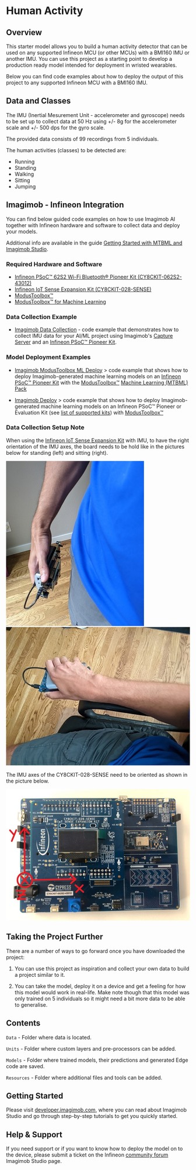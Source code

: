 ﻿# Human Activity

## Overview

This starter model allows you to build a human activity detector that can be used on any supported Infineon MCU (or other MCUs) with a BMI160 IMU or another IMU. You can use this project as a starting point to develop a production ready model intended for deployment in wristed wearables. 

Below you can find code examples about how to deploy the output of this project to any supported Infineon MCU with a BMI160 IMU.

## Data and Classes

The IMU (Inertial Mesurement Unit - accelerometer and gyroscope) needs to be set up to collect data at 50 Hz using +/- 8g for the accelerometer scale and +/- 500 dps for the gyro scale.

The provided data consists of 99 recordings from 5 individuals.

The human activities (classes) to be detected are:

- Running
- Standing
- Walking
- Sitting
- Jumping

## Imagimob - Infineon Integration

You can find below guided code examples on how to use Imagimob AI together with Infineon hardware and software to collect data and deploy your models.

Additional info are available in the guide [Getting Started with MTBML and Imagimob Studio](https://www.infineon.com/dgdl/Infineon-Machine_learning_using_ModusToolbox_Imagimob_Studio-ApplicationNotes-v01_00-EN.pdf?fileId=8ac78c8c8a8d344a018aa850bb2d21b5).

### Required Hardware and Software

- [Infineon PSoC™ 62S2 Wi-Fi Bluetooth® Pioneer Kit (CY8CKIT-062S2-43012)](https://www.infineon.com/cms/en/product/evaluation-boards/cy8ckit-062s2-43012/)
- [Infineon IoT Sense Expansion Kit (CY8CKIT-028-SENSE)](https://www.infineon.com/cms/en/product/evaluation-boards/cy8ckit-028-sense/)
- [ModusToolbox™](https://www.infineon.com/cms/en/design-support/tools/sdk/modustoolbox-software/)
- [ModusToolbox™ for Machine Learning](https://www.infineon.com/cms/en/design-support/tools/sdk/modustoolbox-software/modustoolbox-machine-learning/)


### Data Collection Example

- [Imagimob Data Collection](https://github.com/Infineon/mtb-example-ml-imagimob-data-collection) - code example that demonstrates how to collect IMU data for your AI/ML project using Imagimob's [Capture Server](https://bitbucket.org/imagimob/captureserver/src/master/) and an [Infineon PSoC™ Pioneer Kit](https://www.infineon.com/cms/en/product/evaluation-boards/cy8ckit-062s2-43012/).


### Model Deployment Examples

- [Imagimob ModusToolbox ML Deploy](https://github.com/Infineon/mtb-example-ml-imagimob-mtbml-deploy) > code example that shows how to deploy Imagimob-generated machine learning models on an [Infineon PSoC™ Pioneer Kit](https://www.infineon.com/cms/en/product/evaluation-boards/cy8ckit-062s2-43012/) with the [ModusToolbox™](https://www.infineon.com/cms/en/design-support/tools/sdk/modustoolbox-software/) [Machine Learning (MTBML) Pack](https://www.infineon.com/cms/en/design-support/tools/sdk/modustoolbox-software/modustoolbox-machine-learning/)

- [Imagimob Deploy](https://github.com/Infineon/mtb-example-ml-imagimob-deploy) > code example that shows how to deploy Imagimob-generated machine learning models on an Infineon PSoC™ Pioneer or Evaluation Kit (see [list of supported kits](https://github.com/Infineon/mtb-example-ml-imagimob-deploy/tree/master#supported-kits-make-variable-target)) with [ModusToolbox™](https://www.infineon.com/cms/en/design-support/tools/sdk/modustoolbox-software/)




### Data Collection Setup Note

When using the [Infineon IoT Sense Expansion Kit](https://www.infineon.com/cms/en/product/evaluation-boards/cy8ckit-028-sense/) with IMU, to have the right orientation of the IMU axes, the board needs to be hold like in the pictures below for standing (left) and sitting (right).   

![standing](Resources/standing_orientation.jpg "IMU Orientation Standing") ![sitting](Resources/sitting_orientation.jpg "IMU Orientation Sitting")

The IMU axes of the CY8CKIT-028-SENSE need to be oriented as shown in the picture below.

![orientation](Resources/IMU_orientation.jpg "IMU Orientation")



## Taking the Project Further

There are a number of ways to go forward once you have downloaded the project:

1. You can use this project as inspiration and collect your own data to build a project similar to it.

2. You can take the model, deploy it on a device and get a feeling for how this model would work in real-life. Make note though that this model was only trained on 5 individuals so it might need a bit more data to be able to generalise.

## Contents

`Data`  - Folder where data is located.

`Units`  - Folder where custom layers and pre-processors can be added.

`Models` - Folder where trained models, their predictions and generated Edge code are saved.

`Resources`  - Folder where additional files and tools can be added.


## Getting Started

Please visit [developer.imagimob.com](https://developer.imagimob.com), where you can read about Imagimob Studio and go through step-by-step tutorials to get you quickly started.

## Help & Support

If you need support or if you want to know how to deploy the model on to the device, please submit a ticket on the Infineon [community forum ](https://community.infineon.com/t5/Imagimob/bd-p/Imagimob/page/1) Imagimob Studio page.